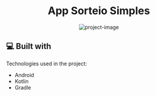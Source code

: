 <h1 align="center" id="title">App Sorteio Simples</h1>

<p align="center"><img src="https://socialify.git.ci/gledsonvsantos/AppSorteioSimples/image?description=1&amp;language=1&amp;name=1&amp;owner=1&amp;pattern=Plus&amp;theme=Light" alt="project-image"></p>

  
  
<h2>💻 Built with</h2>

Technologies used in the project:

*   Android
*   Kotlin
*   Gradle
